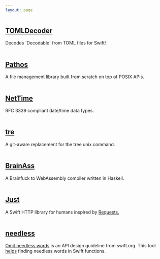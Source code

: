 ```yaml
---
layout: page
---
```

<section>
<h2 class="list-post-title">
  <a href="https://github.com/dduan/TOMLDecoder">TOMLDecoder</a>
</h2>
Decodes `Decodable` from TOML files for Swift!
</section>

<br />
<section>
<h2 class="list-post-title">
  <a href="https://github.com/dduan/Pathos">Pathos</a>
</h2>
A file management library built from scratch on top of POSIX APIs.
</section>

<br />

<section>
<h2 class="list-post-title">
  <a href="https://github.com/dduan/NetTime">NetTime</a>
</h2>
RFC 3339 compliant date/time data types.
</section>

<br />

<section>
<h2 class="list-post-title">
  <a href="https://github.com/dduan/tre">tre</a>
</h2>
A git-aware replacement for the tree unix command.
</section>

<br />

<section>
<h2 class="list-post-title">
  <a href="https://github.com/dduan/BrainAss">BrainAss</a>
</h2>
A Brainfuck to WebAssembly compiler written in Haskell.
</section>

<br />
<section>
<h2 class="list-post-title">
  <a href="https://github.com/JustHTTP/Just">Just</a>
</h2>
A Swift HTTP library for humans inspired by
<a href="http://docs.python-requests.org">Requests.</a>
</section>

<br />

<section>
<h2 class="list-post-title">
    <a href="https://github.com/dduan/needless">needless</a>
</h2>
<a href="https://swift.org/documentation/api-design-guidelines/#omit-needless-words">
Omit needless words</a> is an API design guideline from swift.org. This tool
<a href="http://duan.ca/2016/10/22/how-to-omit-needless-words/">helps</a>
finding needless words in Swift functions.
</section>
